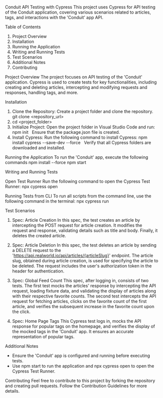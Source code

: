 Conduit API Testing with Cypress
This project uses Cypress for API testing of the Conduit application, covering various scenarios related to articles, tags, and interactions with the 'Conduit' app API.

Table of Contents

1. Project Overview
2. Installation
3. Running the Application
4. Writing and Running Tests
5. Test Scenarios
6. Additional Notes
7. Contributing

Project Overview
The project focuses on API testing of the 'Conduit' application. Cypress is used to create tests for key functionalities, including creating and deleting articles, intercepting and modifying requests and responses, handling tags, and more.

Installation

1. Clone the Repository: Create a project folder and clone the repository. git clone <repository_url>
2. cd <project_folder>
3. Initialize Project: Open the project folder in Visual Studio Code and run: npm init   Ensure that the package.json file is created.
4. Install Cypress: Run the following command to install Cypress: npm install cypress --save-dev --force   Verify that all Cypress folders are downloaded and installed.

Running the Application
To run the 'Conduit' app, execute the following commands
npm install --force
npm start

Writing and Running Tests

Open Test Runner
Run the following command to open the Cypress Test Runner:
npx cypress open

Running Tests from CLI
To run all scripts from the command line, use the following command in the terminal:
npx cypress run

Test Scenarios

1. Spec: Article Creation
   In this spec, the test creates an article by intercepting the POST request for article creation. It modifies the request and response, validating details such as title and body. Finally, it deletes the created article.

2. Spec: Article Deletion
   In this spec, the test deletes an article by sending a DELETE request to the 'https://api.realworld.io/api/articles/{articleSlug}' endpoint. The article slug, obtained during article creation, is used for specifying the article to be deleted. The request includes the user's authorization token in the header for authentication.

3. Spec: Global Feed Count
   This spec, after logging in, consists of two tests. The first test mocks the articles' response by intercepting the API request, loading fixture data, and validating the display of articles along with their respective favorite counts. The second test intercepts the API request for fetching articles, clicks on the favorite count of the first article, and verifies the subsequent increase in the favorite count upon the click.

4. Spec: Home Page Tags
   This Cypress test logs in, mocks the API response for popular tags on the homepage, and verifies the display of the mocked tags in the 'Conduit' app. It ensures an accurate representation of popular tags.

Additional Notes

- Ensure the 'Conduit' app is configured and running before executing tests.
- Use npm start to run the application and npx cypress open to open the Cypress Test Runner.

Contributing
Feel free to contribute to this project by forking the repository and creating pull requests. Follow the Contribution Guidelines for more details.
